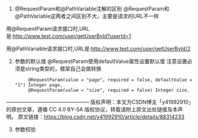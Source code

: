 1. @RequestParam和@PathVariable注解的区别
@RequestParam和@PathVariable这两者之间区别不大，主要是请求的URL不一样

用@RequestParam请求接口时,URL是:http://www.test.com/user/getUserById?userId=1

用@PathVariable请求接口时,URL是:http://www.test.com/user/getUserById/2

2. 参数的默认值
@RequestParam使用defaultValue属性设置默认值
注意设置必须是string类型的，框架自己会做转换

			@RequestParam(value = "page", required = false, defaultValue = "1") Integer page,
			@RequestParam(value = "size", required = false) Integer size,
————————————————
版权声明：本文为CSDN博主「y41992910」的原创文章，遵循 CC 4.0 BY-SA 版权协议，转载请附上原文出处链接及本声明。
原文链接：https://blog.csdn.net/y41992910/article/details/88314233

3. 参数校验

